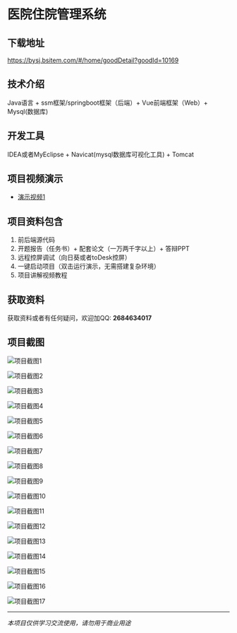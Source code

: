 # 医院住院管理系统

## 下载地址
https://bysj.bsitem.com/#/home/goodDetail?goodId=10169

## 技术介绍
Java语言 + ssm框架/springboot框架（后端）+ Vue前端框架（Web）+ Mysql(数据库)

## 开发工具
IDEA或者MyEclipse + Navicat(mysql数据库可视化工具) + Tomcat

## 项目视频演示
- [演示视频1](https://graduation-images.oss-cn-beijing.aliyuncs.com/videos/828%E5%A5%97ssm%E5%BD%95%E5%83%8F/10169_ssm012%E5%8C%BB%E9%99%A2%E4%BD%8F%E9%99%A2%E7%AE%A1%E7%90%86%E7%B3%BB%E7%BB%9F%2Bvue%E5%BD%95%E5%83%8F.mp4)

## 项目资料包含
1. 前后端源代码
2. 开题报告（任务书）+ 配套论文（一万两千字以上）+ 答辩PPT
3. 远程控屏调试（向日葵或者toDesk控屏）
4. 一键启动项目（双击运行演示，无需搭建复杂环境）
5. 项目讲解视频教程

## 获取资料
获取资料或者有任何疑问，欢迎加QQ: **2684634017**

## 项目截图
![项目截图1](https://graduation-images.oss-cn-beijing.aliyuncs.com/图片/10169/毕设论坛项目主图.jpg)

![项目截图2](https://graduation-images.oss-cn-beijing.aliyuncs.com/图片/10169/1.png)

![项目截图3](https://graduation-images.oss-cn-beijing.aliyuncs.com/图片/10169/2.png)

![项目截图4](https://graduation-images.oss-cn-beijing.aliyuncs.com/图片/10169/3.png)

![项目截图5](https://graduation-images.oss-cn-beijing.aliyuncs.com/图片/10169/4.png)

![项目截图6](https://graduation-images.oss-cn-beijing.aliyuncs.com/图片/10169/5.png)

![项目截图7](https://graduation-images.oss-cn-beijing.aliyuncs.com/图片/10169/6.png)

![项目截图8](https://graduation-images.oss-cn-beijing.aliyuncs.com/图片/10169/7.png)

![项目截图9](https://graduation-images.oss-cn-beijing.aliyuncs.com/图片/10169/8.png)

![项目截图10](https://graduation-images.oss-cn-beijing.aliyuncs.com/图片/10169/9.png)

![项目截图11](https://graduation-images.oss-cn-beijing.aliyuncs.com/图片/10169/10.png)

![项目截图12](https://graduation-images.oss-cn-beijing.aliyuncs.com/图片/10169/11.png)

![项目截图13](https://graduation-images.oss-cn-beijing.aliyuncs.com/图片/10169/12.png)

![项目截图14](https://graduation-images.oss-cn-beijing.aliyuncs.com/图片/10169/13.png)

![项目截图15](https://graduation-images.oss-cn-beijing.aliyuncs.com/图片/10169/14.png)

![项目截图16](https://graduation-images.oss-cn-beijing.aliyuncs.com/图片/10169/15.png)

![项目截图17](https://graduation-images.oss-cn-beijing.aliyuncs.com/图片/10169/16.png)

---
*本项目仅供学习交流使用，请勿用于商业用途*
